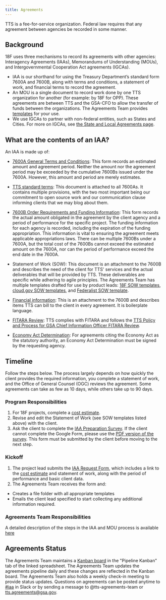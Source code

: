 ```yaml
---
title: Agreements 
---
```


TTS is a fee-for-service organization. Federal law requires that any agreement between agencies be recorded in some manner.

## Background

18F uses three mechanisms to record its agreements with other agencies: Interagency Agreements (IAAs), Memorandums of Understanding (MOUs), and Intergovernmental Cooperation Act agreements (IGCAs).

- IAA is our shorthand for using the Treasury Department&rsquo;s standard form 7600A and 7600B, along with terms and conditions, a statement of work, and financial terms to record the agreement.
- An MOU is a single document to record work done by one TTS organization for another (for example: by 18F for OPP). These agreements are between TTS and the GSA-CFO to allow the transfer of funds between the organizations. The Agreements Team provides [templates](https://drive.google.com/drive/folders/0BwxvcCvwvTB3VXA0NjlXYXpGSTg) for your use.
- We use IGCAs to partner with non-federal entities, such as States and Cities. For more on IGCAs, see [the State and Local Agreements page]({{site.baseurl}}/state-local-agreements/).

## What are the contents of an IAA?

An IAA is made up of:

- [7600A General Terms and Conditions](https://fiscal.treasury.gov/files/forms/form-7600a.pdf): This form records an estimated amount and agreement period. Neither the amount nor the agreement period may be exceeded by the cumulative 7600Bs issued under the 7600A. However, this amount and period are merely estimates.

- [TTS standard terms](https://docs.google.com/document/d/10hfF-nKJf9F7j936EBdzQO7jQZkJpsSueCE5-oSPtM0/edit): This document is attached to all 7600As. It contains multiple provisions, with the two most important being our commitment to open source work and our communication clause informing clients that we may blog about them.

- [7600B Order Requirements and Funding Information](https://fiscal.treasury.gov/files/forms/form-7600b.pdf): This form records the actual amount obligated in the agreement by the client agency and a period of performance for the specific project. The funding information for each agency is recorded, including the expiration of the funding appropriation. This information is vital to ensuring the agreement meets applicable appropriations laws. There can be multiple 7600Bs under a 7600A, but the total cost of the 7600Bs cannot exceed the estimated amount on the 7600A, nor can the period of performance exceed the end date in the 7600A.

- Statement of Work (SOW): This document is an attachment to the 7600B and describes the need of the client for TTS' services and the actual deliverables that will be provided by TTS. These deliverables are specific while adhering to agile principles. The Agreements Team has multiple templates drafted for use by product leads: [18F SOW templates](https://docs.google.com/spreadsheets/d/11yeM0k6bLKVmvkmN2JM-a26a0S-7QwSwImM7saaV1EY/edit#gid=1280120992), [cloud.gov SOW templates](https://drive.google.com/drive/folders/0BwxvcCvwvTB3Z3RZbFZVUDhxaDA), and [Federalist SOW template](https://drive.google.com/drive/folders/0BwxvcCvwvTB3XzZiSkJUek9lbGs).

- [Financial information](https://docs.google.com/document/d/1P1HXk1tGnUjKI6pfiRPqJlSJkk-yCUKGsipRZ2Ede_A/edit): This is an attachment to the 7600B and describes items TTS can bill to the client in every agreement. It is boilerplate language.

- [FITARA Review](https://drive.google.com/drive/folders/1mkCzj55hm7f3GRSSUsH9hhlSXkf0-1f9): TTS complies with FITARA and follows the [TTS Policy and Process for GSA Chief Information Officer FITARA Review](https://docs.google.com/document/d/1sO8cE3eyTclOkwnxNTMG5dg2qhP3AmJesGobM1m_LQw/edit).

- [Economy Act Determination](https://docs.google.com/document/d/1NwbUTG33JdntuXGFA0qpQZa1KpbGrvCN5ueTOMZafLY/edit): For agreements citing the Economy Act as the statutory authority, an Economy Act Determination must be signed by the requesting agency. 

## Timeline

Follow the steps below. The process largely depends on how quickly the client provides the required information, you complete a statement of work, and the Office of General Counsel (OGC) reviews the agreement. Some agreements can take as few as 10 days, while others take up to 90 days.

### Program Responsibilities

1. For 18F projects, complete a [cost estimate](https://drive.google.com/open?id=0BwzPQaT19ZdofjhPRGRhLW1BWGNQc1kzTHhZbDA2YW15UzhMd05jWDYxdEtob18yTEJkbTQ).
2. Revise and edit the Statement of Work (see SOW templates listed above) with the client.
3. Ask the client to complete the [IAA Preparation Survey](https://docs.google.com/forms/d/e/1FAIpQLSewf-GlKoHwnF5S_HAYAqMwLigFIZ5tha9D92l6wD38WhYdrw/viewform). If the client cannot complete the Google Form, please use the [PDF version of the survey](https://drive.google.com/drive/u/0/folders/1oVB660LSPhD-kAvy2fIFAItiA_4oTSzT). This form must be submitted by the client before moving to the next step.

### Kickoff

1. The project lead submits the [IAA Request Form](https://docs.google.com/a/gsa.gov/forms/d/e/1FAIpQLSdRQerRDxl4hPX_zTQJcY9fR9i0z3LI3dLQiKE0uyJ5fF666g/viewform), which includes a link to the [cost estimate](https://drive.google.com/open?id=0BwzPQaT19ZdofjhPRGRhLW1BWGNQc1kzTHhZbDA2YW15UzhMd05jWDYxdEtob18yTEJkbTQ) and statement of work, along with the period of performance and basic client data.
2. The Agreements Team receives the form and:
 - Creates a file folder with all appropriate templates
 - Emails the client lead specified to start collecting any additional information required.

### Agreements Team Responsibilities

A detailed description of the steps in the IAA and MOU process is available [here](https://docs.google.com/document/d/1cMCnTpRdEvKRDEvPtI-mcuy9u2nwLJH2FaxfJVacIVA/edit?ts=5c704921)

## Agreements Status

The Agreements Team maintains a [Kanban board](https://docs.google.com/spreadsheets/d/1v4QfXGaJVy9-CZ0n6cFLHGGs_5TL1l8uCh6ZyNYjMDk/edit#gid=1936372847) in the "Pipeline Kanban" tab of the linked spreadsheet. The Agreements Team updates the agreements pipeline daily and these changes are reflected in the Kanban board. The Agreements Team also holds a weekly check-in meeting to provide status updates. Questions on agreements can be posted anytime to [#iaa](https://gsa-tts.slack.com/messages/iaa) in Slack or by sending a message to @tts-agreements-team or tts.agreements@gsa.gov. 

